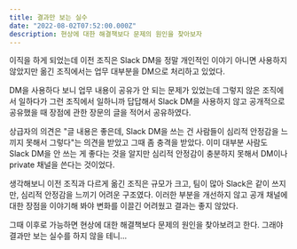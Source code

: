 ```yaml
---
title: 결과만 보는 실수
date: "2022-08-02T07:52:00.000Z"
description: 현상에 대한 해결책보다 문제의 원인을 찾아보자
---
```


이직을 하게 되었는데 이전 조직은 Slack DM을 정말 개인적인 이야기 아니면 사용하지 않았지만 옮긴 조직에서는 업무 대부분을 DM으로 처리하고 있었다.

DM을 사용하다 보니 업무 내용이 공유가 안 되는 문제가 있었는데 그렇지 않은 조직에서 일하다가 그런 조직에서 일하니까 답답해서 Slack DM을 사용하지 않고 공개적으로 공유했을 때 장점에 관한 장문의 글을 적어서 공유하였다.

상급자의 의견은 "글 내용은 좋은데, Slack DM을 쓰는 건 사람들이 심리적 안정감을 느끼지 못해서 그렇다"는 의견을 받았고 그때 좀 충격을 받았다. 이미 대부분 사람도 Slack DM을 안 쓰는 게 좋다는 것을 알지만 심리적 안정감이 충분하지 못해서 DM이나 private 채널을 쓴다는 것이었다.

생각해보니 이전 조직과 다르게 옮긴 조직은 규모가 크고, 팀이 많아 Slack은 같이 쓰지만, 심리적 안정감을 느끼기 어려운 구조였다. 이러한 부분을 개선하지 않고 공개 채널에 대한 장점을 이야기해 봐야 변화를 이끌긴 어려웠고 결과는 좋지 않았다.

그때 이후로 가능하면 현상에 대한 해결책보다 문제의 원인을 찾아보려고 한다. 그래야 결과만 보는 실수를 하지 않을 테니...